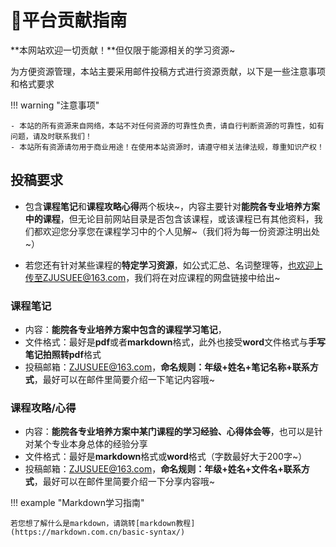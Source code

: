 # 📕平台贡献指南

**本网站欢迎一切贡献！**但仅限于能源相关的学习资源~

为方便资源管理，本站主要采用邮件投稿方式进行资源贡献，以下是一些注意事项和格式要求

!!! warning "注意事项"

    - 本站的所有资源来自网络，本站不对任何资源的可靠性负责，请自行判断资源的可靠性，如有问题，请及时联系我们！
    - 本站所有资源请勿用于商业用途！在使用本站资源时，请遵守相关法律法规，尊重知识产权！

## 投稿要求

- 包含**课程笔记**和**课程攻略心得**两个板块~，内容主要针对**能院各专业培养方案中的课程**，但无论目前网站目录是否包含该课程，或该课程已有其他资料，我们都欢迎您分享您在课程学习中的个人见解~（我们将为每一份资源注明出处~）

- 若您还有针对某些课程的**特定学习资源**，如公式汇总、名词整理等，也欢迎上传至ZJUSUEE@163.com，我们将在对应课程的网盘链接中给出~

### 课程笔记
- 内容：**能院各专业培养方案中包含的课程学习笔记**，
- 文件格式：最好是**pdf**或者**markdown**格式，此外也接受**word**文件格式与**手写笔记拍照转pdf**格式
- 投稿邮箱：ZJUSUEE@163.com，**命名规则：年级+姓名+笔记名称+联系方式**，最好可以在邮件里简要介绍一下笔记内容哦~

### 课程攻略/心得
- 内容：**能院各专业培养方案中某门课程的学习经验、心得体会等**，也可以是针对某个专业本身总体的经验分享
- 文件格式：最好是**markdown**格式或**word**格式（字数最好大于200字~）
- 投稿邮箱：ZJUSUEE@163.com，**命名规则：年级+姓名+文件名+联系方式**，最好可以在邮件里简要介绍一下分享内容哦~

!!! example "Markdown学习指南"

    若您想了解什么是markdown，请跳转[markdown教程](https://markdown.com.cn/basic-syntax/)

